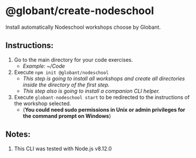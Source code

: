 # @globant/create-nodeschool
Install automatically Nodeschool workshops choose by Globant.

## Instructions:
1. Go to the main directory for your code exercises.
    - _Example: ~/Code_
1. Execute `npm init @globant/nodeschool`
    - _This step is going to install all workshops and create all directories inside the directory of the first step._
    - _This step also is going to install a companion CLI helper._
1. Execute `globant-nodeschool start` to be redirected to the instructions of the workshop selected.
    - (**You could need sudo permissions in Unix or admin privileges for the command prompt on Windows**)

## Notes:
1. This CLI was tested with Node.js v8.12.0
